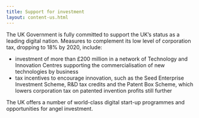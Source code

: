 ```yaml
---
title: Support for investment
layout: content-us.html
---
```


The UK Government is fully committed to support the UK’s status as a leading digital nation. Measures to complement its low level of corporation tax, dropping to 18% by 2020, include:

- investment of more than £200 million in a network of Technology and Innovation Centres supporting the commercialisation of new technologies by business
- tax incentives to encourage innovation, such as the Seed Enterprise Investment Scheme, R&D tax credits and the Patent Box Scheme, which lowers corporation tax on patented invention profits still further

The UK offers a number of world-class digital start-up programmes and opportunities for angel investment.